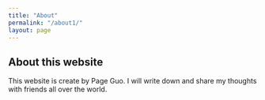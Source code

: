 ```yaml
---
title: "About"
permalink: "/about1/"
layout: page
---
```


## About this website

This website is create by Page Guo. I will write down and share my thoughts with friends all over the world.